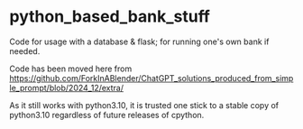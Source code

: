 # python_based_bank_stuff
Code for usage with a database &amp; flask; for running one's own bank if needed.

Code has been moved here from https://github.com/ForkInABlender/ChatGPT_solutions_produced_from_simple_prompt/blob/2024_12/extra/

As it still works with python3.10, it is trusted one stick to a stable copy of python3.10 regardless of future releases of cpython.
